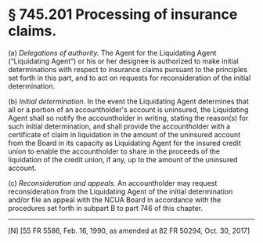 # § 745.201   Processing of insurance claims.

(a) *Delegations of authority.* The Agent for the Liquidating Agent (“Liquidating Agent”) or his or her designee is authorized to make initial determinations with respect to insurance claims pursuant to the principles set forth in this part, and to act on requests for reconsideration of the initial determination.


(b) *Initial determination.* In the event the Liquidating Agent determines that all or a portion of an accountholder's account is uninsured, the Liquidating Agent shall so notify the accountholder in writing, stating the reason(s) for such initial determination, and shall provide the accountholder with a certificate of claim in liquidation in the amount of the uninsured account from the Board in its capacity as Liquidating Agent for the insured credit union to enable the accountholder to share in the proceeds of the liquidation of the credit union, if any, up to the amount of the uninsured account.


(c) *Reconsideration and appeals.* An accountholder may request reconsideration from the Liquidating Agent of the initial determination and/or file an appeal with the NCUA Board in accordance with the procedures set forth in subpart B to part 746 of this chapter.



---

[N] [55 FR 5586, Feb. 16, 1990, as amended at 82 FR 50294, Oct. 30, 2017]




